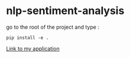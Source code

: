 # nlp-sentiment-analysis
go to the root of the project and type :

```
pip install -e .
```

[Link to my application](https://amazon-reviews-sentiment.herokuapp.com/)
